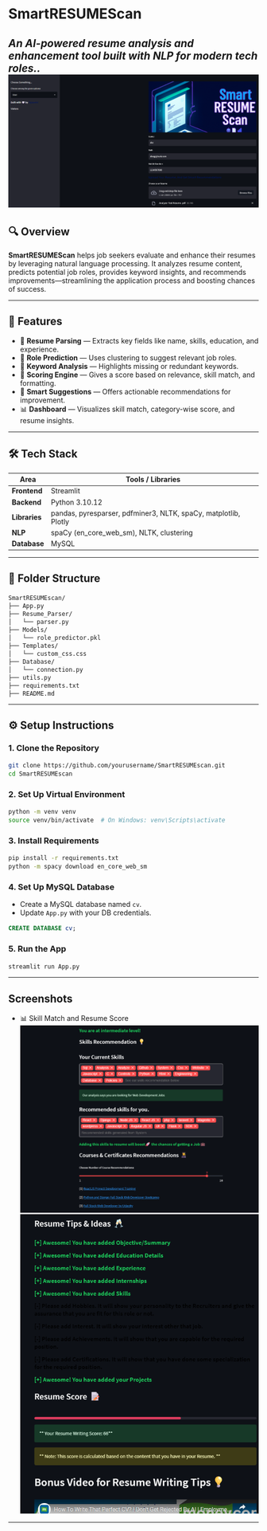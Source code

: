 # SmartRESUMEScan

*An AI-powered resume analysis and enhancement tool built with NLP for modern tech roles..*
![Screenshot](https://github.com/Sotejaswini/SmartRESUMEscan/blob/main/screenshots/main.png?raw=true)
---

## 🔍 Overview

**SmartRESUMEScan** helps job seekers evaluate and enhance their resumes by leveraging natural language processing. It analyzes resume content, predicts potential job roles, provides keyword insights, and recommends improvements—streamlining the application process and boosting chances of success.

---

## 🎯 Features

- 📄 **Resume Parsing** — Extracts key fields like name, skills, education, and experience.
- 🧠 **Role Prediction** — Uses clustering to suggest relevant job roles.
- 🧾 **Keyword Analysis** — Highlights missing or redundant keywords.
- 🧮 **Scoring Engine** — Gives a score based on relevance, skill match, and formatting.
- 📝 **Smart Suggestions** — Offers actionable recommendations for improvement.
- 📊 **Dashboard** — Visualizes skill match, category-wise score, and resume insights.

---

## 🛠️ Tech Stack

| Area          | Tools / Libraries                     |
|---------------|----------------------------------------|
| **Frontend**  | Streamlit                              |
| **Backend**   | Python 3.10.12                         |
| **Libraries** | pandas, pyresparser, pdfminer3, NLTK, spaCy, matplotlib, Plotly |
| **NLP**       | spaCy (en_core_web_sm), NLTK, clustering |
| **Database**  | MySQL                                  |

---
## 📁 Folder Structure

```
SmartRESUMEscan/
├── App.py
├── Resume_Parser/
│   └── parser.py
├── Models/
│   └── role_predictor.pkl
├── Templates/
│   └── custom_css.css
├── Database/
│   └── connection.py
├── utils.py
├── requirements.txt
├── README.md
```

---
## ⚙️ Setup Instructions

### 1. Clone the Repository

```bash
git clone https://github.com/yourusername/SmartRESUMEscan.git
cd SmartRESUMEscan
````

### 2. Set Up Virtual Environment

```bash
python -m venv venv
source venv/bin/activate  # On Windows: venv\Scripts\activate
```

### 3. Install Requirements

```bash
pip install -r requirements.txt
python -m spacy download en_core_web_sm
```

### 4. Set Up MySQL Database

* Create a MySQL database named `cv`.
* Update `App.py` with your DB credentials.

```sql
CREATE DATABASE cv;
```

### 5. Run the App

```bash
streamlit run App.py
```

---

## Screenshots

* 📊 Skill Match and Resume Score 
![Screenshot](https://github.com/Sotejaswini/SmartRESUMEscan/blob/main/screenshots/p1.png?raw=true)
![Screenshot](https://github.com/Sotejaswini/SmartRESUMEscan/blob/main/screenshots/p2.png?raw=true)
---
